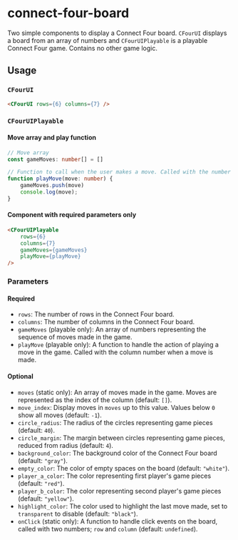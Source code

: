 # connect-four-board

Two simple components to display a Connect Four board. `CFourUI` displays a board from an array of numbers and `CFourUIPlayable` is a playable Connect Four game. Contains no other game logic.

## Usage

### `CFourUI`

```HTML
<CFourUI rows={6} columns={7} />
```

### `CFourUIPlayable`

#### Move array and play function

```TypeScript
// Move array
const gameMoves: number[] = []

// Function to call when the user makes a move. Called with the number of the move column.
function playMove(move: number) {
    gameMoves.push(move)
    console.log(move);
}

```
#### Component with required parameters only

```HTML
<CFourUIPlayable
    rows={6}
    columns={7}
    gameMoves={gameMoves}
    playMove={playMove}
/>
```

### Parameters

#### Required

-   `rows`: The number of rows in the Connect Four board.
-   `columns`: The number of columns in the Connect Four board.
-   `gameMoves` (playable only): An array of numbers representing the sequence of moves made in the game.
-   `playMove` (playable only): A function to handle the action of playing a move in the game. Called with the column number when a move is made.

#### Optional

-   `moves` (static only): An array of moves made in the game. Moves are represented as the index of the column (default: `[]`).
-   `move_index`: Display moves in `moves` up to this value. Values below `0` show all moves (default: `-1`).
-   `circle_radius`: The radius of the circles representing game pieces (default: `40`).
-   `circle_margin`: The margin between circles representing game pieces, reduced from radius (default: `4`).
-   `background_color`: The background color of the Connect Four board (default: `"gray"`).
-   `empty_color`: The color of empty spaces on the board (default: `"white"`).
-   `player_a_color`: The color representing first player's game pieces (default: `"red"`).
-   `player_b_color`: The color representing second player's game pieces (default: `"yellow"`).
-   `highlight_color`: The color used to highlight the last move made, set to `transparent` to disable (default: `"black"`).
-   `onClick` (static only): A function to handle click events on the board, called with two numbers; `row` and `column` (default: `undefined`).
